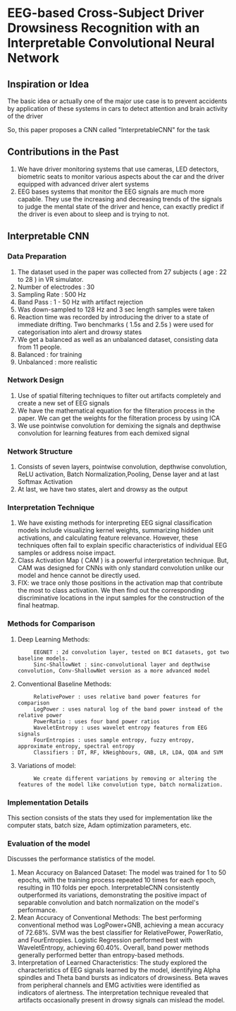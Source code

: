 # EEG-based Cross-Subject Driver Drowsiness Recognition with an Interpretable Convolutional Neural Network

## Inspiration or Idea
The basic idea or actually one of the major use case is to prevent accidents by application of these systems in cars to detect attention and brain activity of the driver

So, this paper proposes a CNN called "InterpretableCNN" for the task

## Contributions in the Past
1. We have driver monitoring systems that use cameras, LED detectors, biometric seats to monitor various aspects about the car and the driver equipped with advanced driver alert systems
2. EEG bases systems that monitor the EEG signals are much more capable. They use the increasing and decreasing trends of the signals to judge the mental state of the driver and hence, can exactly predict if the driver is even about to sleep and is trying to not.

## Interpretable CNN

### Data Preparation
1. The dataset used in the paper was collected from 27 subjects ( age : 22 to 28 ) in VR simulator.
2. Number of electrodes : 30
3. Sampling Rate : 500 Hz
4. Band Pass : 1 - 50 Hz with artifact rejection
5. Was down-sampled to 128 Hz and 3 sec length samples were taken
6. Reaction time was recorded by introducing the driver to a state of immediate drifting. Two benchmarks ( 1.5s and 2.5s ) were used for categorisation into alert and drowsy states
7. We get a balanced as well as an unbalanced dataset, consisting data from 11 people. 
8. Balanced : for training
9. Unbalanced : more realistic

### Network Design
1. Use of spatial filtering techniques to filter out artifacts completely and create a new set of EEG signals
2. We have the mathematical equation for the filteration process in the paper. We can get the weights for the filteration process by using ICA
3. We use pointwise convolution for demixing the signals and depthwise convolution for learning features from each demixed signal

### Network Structure
1. Consists of seven layers, pointwise convolution, depthwise convolution, ReLU activation, Batch Normalization,Pooling, Dense layer and at last Softmax Activation
2. At last, we have two states, alert and drowsy as the output

### Interpretation Technique
1. We have existing methods for interpreting EEG signal classification models include visualizing kernel weights, summarizing hidden unit activations, and calculating feature relevance. However, these techniques often fail to explain specific characteristics of individual EEG samples or address noise impact.
2. Class Activation Map ( CAM ) is a powerful interpretation technique. But, CAM was designed for CNNs with only standard convolution unlike our model and hence cannot be directly used.
3. FIX: we trace only those positions in the activation map that contribute the most to class activation. We then find out the corresponding discriminative locations in the input samples for the construction of the final heatmap.

### Methods for Comparison
1. Deep Learning Methods:
        
            EEGNET : 2d convolution layer, tested on BCI datasets, got two baseline models.
            Sinc-ShallowNet : sinc-convolutional layer and depthwise convolution, Conv-ShallowNet version as a more advanced model
2. Conventional Baseline Methods:

            RelativePower : uses relative band power features for comparison
            LogPower : uses natural log of the band power instead of the relative power
            PowerRatio : uses four band power ratios
            WaveletEntropy : uses wavelet entropy features from EEG signals
            FourEntropies : uses sample entropy, fuzzy entropy, approximate entropy, spectral entropy
            Classifiers : DT, RF, kNeighbours, GNB, LR, LDA, QDA and SVM
3. Variations of model:

            We create different variations by removing or altering the features of the model like convolution type, batch normalization.


### Implementation Details 
This section consists of the stats they used for implementation like the computer stats, batch size, Adam optimization parameters, etc.

### Evaluation of the model
Discusses the performance statistics of the model.
1. Mean Accuracy on Balanced Dataset: The model was trained for 1 to 50 epochs, with the training process repeated 10 times for each epoch, resulting in 110 folds per epoch.
InterpretableCNN consistently outperformed its variations, demonstrating the positive impact of separable convolution and batch normalization on the model's performance.
2. Mean Accuracy of Conventional Methods: The best performing conventional method was LogPower+GNB, achieving a mean accuracy of 72.68%.
SVM was the best classifier for RelativePower, PowerRatio, and FourEntropies.
Logistic Regression performed best with WaveletEntropy, achieving 60.40%.
Overall, band power methods generally performed better than entropy-based methods.
3. Interpretation of Learned Characteristics: The study explored the characteristics of EEG signals learned by the model, identifying Alpha spindles and Theta band bursts as indicators of drowsiness.
Beta waves from peripheral channels and EMG activities were identified as indicators of alertness.
The interpretation technique revealed that artifacts occasionally present in drowsy signals can mislead the model.